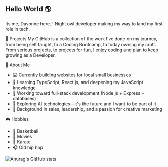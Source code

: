 ## Hello World 🌎

Its me, Davonne here..! Night owl developer making my way to land my first role in tech. 

🚀 Projects 
My GitHub is a collection of the work I’ve done on my journey, from being self taught, to a Coding Bootcamp, to today owning my craft. From serious projects, to projects for fun, I enjoy coding and plan to keep growing as a Developer. 


🧠 About Me
* 💻 Currently building websites for local small businesses
* 🌱 Learning TypeScript, React.js, and deepening my JavaScript knowledge
* 🎯 Working toward full-stack development (Node.js + Express + databases)
* 🤖 Exploring AI technologies—it's the future and I want to be part of it
* 🎨 Background in sales, leadership, and a passion for creative marketing
  
🎮 Hobbies
* 🏀 Basketball
* 🎥 Movies
* 🥋 Karate
* 🎧 Old hip hop 

![Anurag's GitHub stats](https://github-readme-stats.vercel.app/api?username=Davonne007-TX&theme=omni&show_icons=true)


